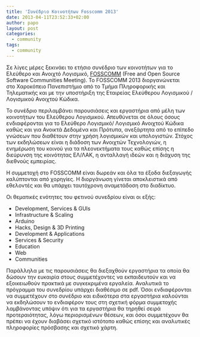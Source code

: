 ```yaml
---
title: 'Συνέδριο Κοινοτήτων Fosscomm 2013'
date: 2013-04-11T23:52:33+02:00
author: papo
layout: post
categories:
  - community
tags:
  - community
---
```

Σε λίγες μέρες ξεκινάει το ετήσιο συνέδριο των κοινοτήτων για το Ελεύθερο και Ανοιχτό Λογισμικό, [FOSSCOMM](http://hua.fosscomm.gr/) (Free and Open Source Software Communities Meeting). To FOSSCOMM 2013 διοργανώνεται στο Χαροκόπειο Πανεπιστήμιο από το Tμήμα Πληροφορικής και Τηλεματικής και με την υποστήριξη της Εταιρείας Ελεύθερου Λογισμικού / Λογισμικού Ανοιχτού Κώδικα.

Το συνέδριο περιλαμβάνει παρουσιάσεις και εργαστήρια από μέλη των κοινοτήτων του Ελεύθερου Λογισμικού. Απευθύνεται σε όλους όσους ενδιαφέρονται για το Ελεύθερο Λογισμικό/ Λογισμικό Ανοιχτού Κώδικα καθώς και για Ανοικτά Δεδομένα και Πρότυπα, ανεξάρτητα από το επίπεδο γνώσεων που διαθέτουν στην χρήση λογισμικών και υπολογιστών. Στόχος των εκδηλώσεων είναι η διάδοση των Ανοιχτών Τεχνολογιών, η ενημέρωση του κοινού για τα πλεονεκτήματα τους καθώς επίσης η διεύρυνση της κοινότητας ΕΛ/ΛΑΚ, η ανταλλαγή ιδεών και η διάχυση της διεθνούς εμπειρίας.

Η συμμετοχή στο FOSSCOMM είναι δωρεάν και όλα τα έξοδα διεξαγωγής καλύπτονται από χορηγίες. Η διοργάνωση γίνεται αποκλειστικά από εθελοντές και θα υπάρχει ταυτόχρονη αναμετάδοση στο διαδίκτυο.

Οι θεματικές ενότητες του φετινού συνεδρίου είναι οι εξής:

  * Development, Services & GUIs
  * Infrastructure & Scaling
  * Arduino
  * Hacks, Design & 3D Printing
  * Development & Applications
  * Services & Security
  * Education
  * Web
  * Communities

Παράλληλα με τις παρουσιάσεις θα διεξαχθούν εργαστήρια τα οποία θα δώσουν την ευκαιρία στους συμμετέχοντες να εκπαιδευτούν και να εξοικειωθούν πρακτικά με συγκεκριμένα εργαλεία. Αναλυτικά το πρόγραμμα του συνεδρίου υπάρχει διαθέσιμο σε pdf. Όσοι ενδιαφέρονται να συμμετέχουν στο συνέδριο και ειδικότερα στα εργαστήρια καλούνται να εκδηλώσουν το ενδιαφέρον τους στη σχετική φόρμα συμμετοχής λαμβάνοντας υπόψιν ότι για τα εργαστήρια θα τηρηθεί σειρά προτεραιότητας, λόγω περιορισμένων θέσεων, και όσοι συμμετέχουν θα πρέπει να έχουν διαβάσει σχετικό ιστότοπο καθώς επίσης και αναλυτικές πληροφορίες πρόσβασης και σχετικό χάρτη.
